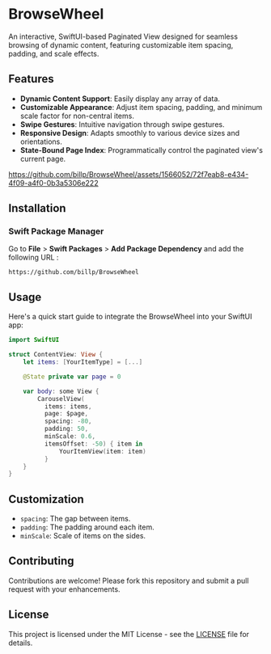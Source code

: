 
# BrowseWheel

An interactive, SwiftUI-based Paginated View designed for seamless browsing of dynamic content, featuring customizable item spacing, padding, and scale effects.

## Features

- **Dynamic Content Support**: Easily display any array of data.
- **Customizable Appearance**: Adjust item spacing, padding, and minimum scale factor for non-central items.
- **Swipe Gestures**: Intuitive navigation through swipe gestures.
- **Responsive Design**: Adapts smoothly to various device sizes and orientations.
- **State-Bound Page Index**: Programmatically control the paginated view's current page.

https://github.com/billp/BrowseWheel/assets/1566052/72f7eab8-e434-4f09-a4f0-0b3a5306e222

## Installation

### Swift Package Manager

Go to **File** > **Swift Packages** > **Add Package Dependency** and add the following URL :
```
https://github.com/billp/BrowseWheel
```

## Usage

Here's a quick start guide to integrate the BrowseWheel into your SwiftUI app:

```swift
import SwiftUI

struct ContentView: View {
    let items: [YourItemType] = [...]

    @State private var page = 0

    var body: some View {
        CarouselView(
          items: items,
          page: $page,
          spacing: -80,
          padding: 50,
          minScale: 0.6,
          itemsOffset: -50) { item in
              YourItemView(item: item)
          }
    }
}
```

## Customization

- `spacing`: The gap between items.
- `padding`: The padding around each item.
- `minScale`: Scale of items on the sides.

## Contributing

Contributions are welcome! Please fork this repository and submit a pull request with your enhancements.

## License

This project is licensed under the MIT License - see the [LICENSE](LICENSE) file for details.

